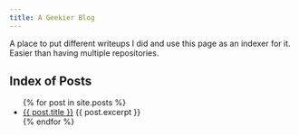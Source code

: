 ```yaml
---
title: A Geekier Blog
---
```


A place to put different writeups I did and use this page as an indexer for it.
Easier than having multiple repositories.

## Index of Posts
<ul>
  {% for post in site.posts %}
    <li>
      <a href="{{ post.url }}">{{ post.title }}</a>
      {{ post.excerpt }}
    </li>
  {% endfor %}
</ul>


